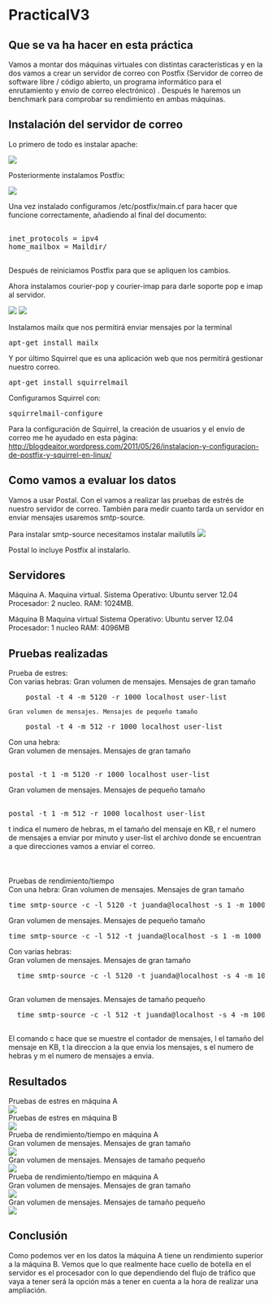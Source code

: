 PracticaIV3
===========

## Que se va ha hacer en esta práctica ##

Vamos a montar dos máquinas virtuales con distintas características y en la dos vamos a crear un servidor de correo con Postfix (Servidor de correo de software libre / código abierto, un programa
informático para el enrutamiento y envío de correo electrónico) . Después le haremos un benchmark para comprobar su rendimiento en ambas máquinas.


## Instalación del servidor de correo ##

Lo primero de todo es instalar apache:

<img src=https://dl.dropboxusercontent.com/u/71428812/ivp3/1.jpg />

Posteriormente instalamos Postfix:

<img src=https://dl.dropboxusercontent.com/u/71428812/ivp3/2.jpg />

Una vez instalado configuramos /etc/postfix/main.cf para hacer que funcione correctamente, añadiendo al final del documento:

<pre>

inet_protocols = ipv4
home_mailbox = Maildir/

</pre>

Después de reiniciamos Postfix para que se apliquen los cambios.

Ahora instalamos courier-pop y courier-imap para darle soporte pop e imap al servidor.

<img src=https://dl.dropboxusercontent.com/u/71428812/ivp3/3.jpg />

<img src=https://dl.dropboxusercontent.com/u/71428812/ivp3/4.jpg />

Instalamos mailx que nos permitirá enviar mensajes por la terminal

<pre>
apt-get install mailx
</pre>

Y por último Squirrel que es una aplicación web que nos permitirá gestionar nuestro correo.

<pre>
apt-get install squirrelmail
</pre>

Configuramos Squirrel con:

<pre>
squirrelmail-configure
</pre>

Para la configuración de Squirrel, la creación de usuarios y el envío de correo me he ayudado en esta página:
http://blogdeaitor.wordpress.com/2011/05/26/instalacion-y-configuracion-de-postfix-y-squirrel-en-linux/

## Como vamos a evaluar los datos ##

Vamos a usar Postal. Con el vamos a realizar las pruebas de estrés de nuestro servidor de correo. También para medir cuanto tarda un servidor en enviar mensajes usaremos smtp-source.

Para instalar smtp-source necesitamos instalar mailutils
<img src=https://dl.dropboxusercontent.com/u/71428812/ivp3/5.jpg />

Postal lo incluye Postfix al instalarlo.

## Servidores ##

Máquina A.
Maquina virtual.
Sistema Operativo: Ubuntu server 12.04
Procesador: 2 nucleo.
RAM: 1024MB.

Máquina B
Maquina virtual
Sistema Operativo: Ubuntu server 12.04
Procesador: 1 nucleo
RAM: 4096MB

## Pruebas realizadas ##

Prueba de estres:
<br>
  Con varias hebras:
    Gran volumen de mensajes. Mensajes de gran tamaño
    
<pre>
    postal -t 4 -m 5120 -r 1000 localhost user-list
</pre>

    Gran volumen de mensajes. Mensajes de pequeño tamaño
<pre>
    postal -t 4 -m 512 -r 1000 localhost user-list
</pre>

  Con una hebra:
  <br>
Gran volumen de mensajes. Mensajes de gran tamaño
<pre>

postal -t 1 -m 5120 -r 1000 localhost user-list
</pre>

Gran volumen de mensajes. Mensajes de pequeño tamaño
<pre>

postal -t 1 -m 512 -r 1000 localhost user-list
</pre>

t indica el numero de hebras, m el tamaño del mensaje en KB, r el numero de mensajes a enviar por minuto y user-list el archivo donde se encuentran a que direcciones vamos a enviar el correo.
<br>
<br>
<br>
<br>
Pruebas de rendimiento/tiempo
<br>
Con una hebra:
    Gran volumen de mensajes. Mensajes de gran tamaño
<pre>
time smtp-source -c -l 5120 -t juanda@localhost -s 1 -m 1000 localhost
</pre>
Gran volumen de mensajes. Mensajes de pequeño tamaño
<pre>
time smtp-source -c -l 512 -t juanda@localhost -s 1 -m 1000 localhost
</pre>
Con varias hebras:
  <br>
Gran volumen de mensajes. Mensajes de gran tamaño
  <pre>
  time smtp-source -c -l 5120 -t juanda@localhost -s 4 -m 1000 localhost
  </pre>
Gran volumen de mensajes. Mensajes de tamaño pequeño
  <pre>
  time smtp-source -c -l 512 -t juanda@localhost -s 4 -m 1000 localhost
  </pre>
  
El comando c hace que se muestre el contador de mensajes, l el tamaño del mensaje en KB, t la direccion a la que envia los mensajes, s el numero de hebras y m el numero de mensajes a envia.

## Resultados ##
Pruebas de estres en máquina A
<br>
<img src=https://dl.dropboxusercontent.com/u/71428812/ivp3/6.jpg />
<br>
Pruebas de estres en máquina B
<br>
<img src=https://dl.dropboxusercontent.com/u/71428812/ivp3/7.jpg />
<br>
Prueba de rendimiento/tiempo en máquina A
<br>
Gran volumen de mensajes. Mensajes de gran tamaño
<br>
<img src=https://dl.dropboxusercontent.com/u/71428812/ivp3/8.jpg />
<br>
Gran volumen de mensajes. Mensajes de tamaño pequeño
<br>
<img src=https://dl.dropboxusercontent.com/u/71428812/ivp3/9.jpg />
<br>
Prueba de rendimiento/tiempo en máquina A
<br>
Gran volumen de mensajes. Mensajes de gran tamaño
<br>
<img src=https://dl.dropboxusercontent.com/u/71428812/ivp3/10.jpg />
<br>
Gran volumen de mensajes. Mensajes de tamaño pequeño
<br>
<img src=https://dl.dropboxusercontent.com/u/71428812/ivp3/11.jpg />
<br>

## Conclusión ##
Como podemos ver en los datos la máquina A tiene un rendimiento superior a la máquina B. Vemos que lo que realmente hace cuello de botella en el servidor es el procesador con lo que dependiendo del flujo de tráfico que vaya a tener será la opción más a tener en cuenta a la hora de realizar una ampliación.
